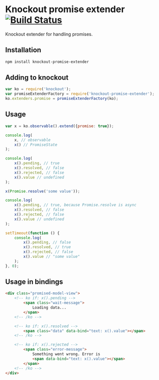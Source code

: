# Knockout promise extender [![Build Status](https://travis-ci.org/skyh/knockout-promise-extender.svg?branch=master)](https://travis-ci.org/skyh/knockout-promise-extender)

Knockout extender for handling promises.

## Installation

```sh
npm install knockout-promise-extender
```

## Adding to knockout

```js
var ko = require('knockout');
var promiseExtenderFactory = require('knockout-promise-extender');
ko.extenders.promise = promiseExtenderFactory(ko);
```

## Usage

```js
var x = ko.observable().extend({promise: true});

console.log(
    x, // observable
    x() // PromiseState
);

console.log(
    x().pending, // true
    x().resolved, // false
    x().rejected, // false
    x().value // undefined
);

x(Promise.resolve('some value'));

console.log(
    x().pending, // true, because Promise.resolve is async
    x().resolved, // false
    x().rejected, // false
    x().value // undefined
);

setTimeout(function () {
    console.log(
        x().pending, // false
        x().resolved, // true
        x().rejected, // false
        x().value // "some value"
    );
}, 0);
```

## Usage in bindings

```html
<div class="promised-model-view">
    <!-- ko if: x().pending -->
        <span class="wait-message">
            Loading data...
        </span>
    <!-- /ko -->

    <!-- ko if: x().resolved -->
        <span class="data" data-bind="text: x().value"></span>
    <!-- /ko -->

    <!-- ko if: x().rejected -->
        <span class="error-message">
            Something went wrong. Error is
            <span data-bind="text: x().value"></span>
        </span>
    <!-- /ko -->
</div>
```
